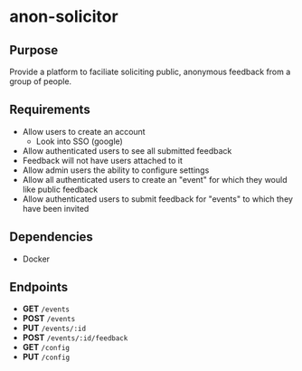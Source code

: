 # anon-solicitor

## Purpose
Provide a platform to faciliate soliciting public, anonymous feedback from a group of people.

## Requirements
- Allow users to create an account
    - Look into SSO (google)
- Allow authenticated users to see all submitted feedback
- Feedback will not have users attached to it
- Allow admin users the ability to configure settings
- Allow all authenticated users to create an "event" for which they would like public feedback
- Allow authenticated users to submit feedback for "events" to which they have been invited

## Dependencies
- Docker

## Endpoints
- **GET** `/events`
- **POST** `/events`
- **PUT** `/events/:id`
- **POST** `/events/:id/feedback`
- **GET** `/config`
- **PUT** `/config`
